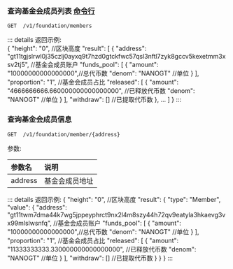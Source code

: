 
### <span id="查询基金会成员列表">查询基金会成员列表 [命令行](../../cli/foundation/index.md#查询基金会成员列表-api)</span>

```
GET  /v1/foundation/members
```
::: details 返回示例:   
    {
        "height": "0", //区块高度
        "result": [
            {
                "address": "gt11tgjslrwl0j35czlj0ayxq9t7hzd0gtckfwc57qsl3nftl7zyk8gccv5kexetmm3xsv2tj5", //基金会成员账户
                "funds_pool": [ 
                    {
                        "amount": "10000000000000000",//总代币数
                        "denom": "NANOGT" //单位
                    }
                ],
                "proportion": "1", //基金会成员占比
                "released": [
                    {
                        "amount": "4666666666.660000000000000000", //已释放代币数
                        "denom": "NANOGT" //单位
                    }
                ],
                "withdraw": [] //已提取代币数
            },
            ...
        ]
    }
:::


### 查询基金会成员信息 

```
GET  /v1/foundation/member/{address}
```

参数:

| 参数名 | 说明 |
| :----| :---- |
| address | 基金会成员地址 |

::: details 返回示例: 
    {
        "height": "0", //区块高度
        "result": {
            "type": "Member",
            "value": {
                "address": "gt11twm7dma44k7wg5jppeyphrct9nx2l4m8szy44h72qv9eatyla3hkaevg3vx99mlslwsnfq", //基金会成员账户
                "funds_pool": [
                    {
                        "amount": "10000000000000000",//总代币数
                        "denom": "NANOGT" //单位
                    }
                ],
                "proportion": "1", //基金会成员占比
                "released": [
                    {
                        "amount": "11333333333.330000000000000000", //已释放代币数
                        "denom": "NANOGT" //单位
                    }
                ],
                "withdraw": [] //已提取代币数
            }
        }
    }
:::

